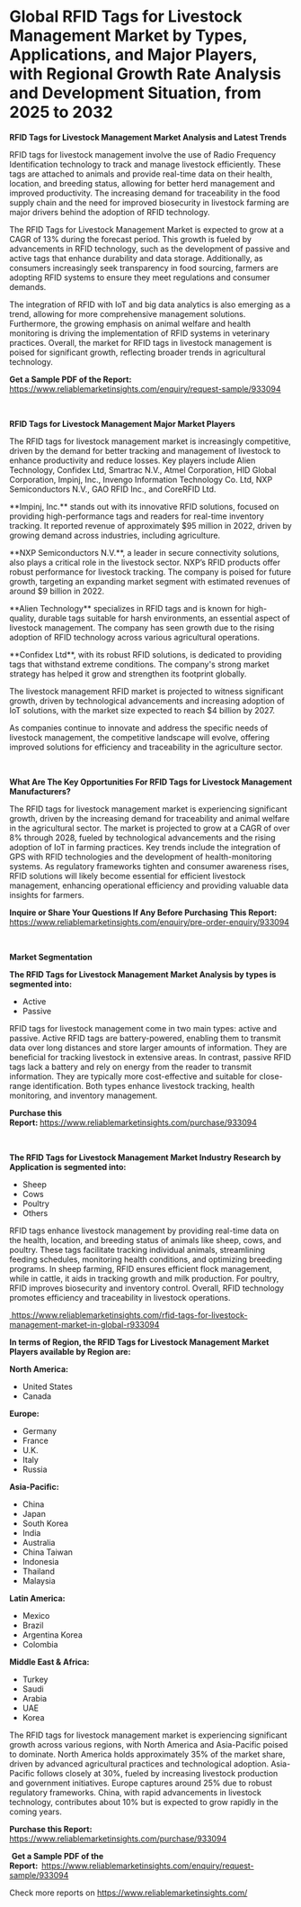 <p><h1>Global RFID Tags for Livestock Management Market by Types, Applications, and Major Players, with Regional Growth Rate Analysis and Development Situation, from 2025 to 2032</h1></p><p><strong>RFID Tags for Livestock Management Market Analysis and Latest Trends</strong></p>
<p><p>RFID tags for livestock management involve the use of Radio Frequency Identification technology to track and manage livestock efficiently. These tags are attached to animals and provide real-time data on their health, location, and breeding status, allowing for better herd management and improved productivity. The increasing demand for traceability in the food supply chain and the need for improved biosecurity in livestock farming are major drivers behind the adoption of RFID technology.</p><p>The RFID Tags for Livestock Management Market is expected to grow at a CAGR of 13% during the forecast period. This growth is fueled by advancements in RFID technology, such as the development of passive and active tags that enhance durability and data storage. Additionally, as consumers increasingly seek transparency in food sourcing, farmers are adopting RFID systems to ensure they meet regulations and consumer demands. </p><p>The integration of RFID with IoT and big data analytics is also emerging as a trend, allowing for more comprehensive management solutions. Furthermore, the growing emphasis on animal welfare and health monitoring is driving the implementation of RFID systems in veterinary practices. Overall, the market for RFID tags in livestock management is poised for significant growth, reflecting broader trends in agricultural technology.</p></p>
<p><strong>Get a Sample PDF of the Report:&nbsp;</strong> <a href="https://www.reliablemarketinsights.com/enquiry/request-sample/933094?utm_campaign=3200&utm_medium=2&utm_source=Github&utm_content=ia&utm_term=21032025&utm_id=rfid-tags-for-livestock-management">https://www.reliablemarketinsights.com/enquiry/request-sample/933094</a></p>
<p>&nbsp;</p>
<p><strong>RFID Tags for Livestock Management Major Market Players</strong></p>
<p><p>The RFID tags for livestock management market is increasingly competitive, driven by the demand for better tracking and management of livestock to enhance productivity and reduce losses. Key players include Alien Technology, Confidex Ltd, Smartrac N.V., Atmel Corporation, HID Global Corporation, Impinj, Inc., Invengo Information Technology Co. Ltd, NXP Semiconductors N.V., GAO RFID Inc., and CoreRFID Ltd.</p><p>**Impinj, Inc.** stands out with its innovative RFID solutions, focused on providing high-performance tags and readers for real-time inventory tracking. It reported revenue of approximately $95 million in 2022, driven by growing demand across industries, including agriculture.</p><p>**NXP Semiconductors N.V.**, a leader in secure connectivity solutions, also plays a critical role in the livestock sector. NXP’s RFID products offer robust performance for livestock tracking. The company is poised for future growth, targeting an expanding market segment with estimated revenues of around $9 billion in 2022.</p><p>**Alien Technology** specializes in RFID tags and is known for high-quality, durable tags suitable for harsh environments, an essential aspect of livestock management. The company has seen growth due to the rising adoption of RFID technology across various agricultural operations.</p><p>**Confidex Ltd**, with its robust RFID solutions, is dedicated to providing tags that withstand extreme conditions. The company's strong market strategy has helped it grow and strengthen its footprint globally.</p><p>The livestock management RFID market is projected to witness significant growth, driven by technological advancements and increasing adoption of IoT solutions, with the market size expected to reach $4 billion by 2027.</p><p>As companies continue to innovate and address the specific needs of livestock management, the competitive landscape will evolve, offering improved solutions for efficiency and traceability in the agriculture sector.</p></p>
<p>&nbsp;</p>
<p><strong>What Are The Key Opportunities For RFID Tags for Livestock Management Manufacturers?</strong></p>
<p><p>The RFID tags for livestock management market is experiencing significant growth, driven by the increasing demand for traceability and animal welfare in the agricultural sector. The market is projected to grow at a CAGR of over 8% through 2028, fueled by technological advancements and the rising adoption of IoT in farming practices. Key trends include the integration of GPS with RFID technologies and the development of health-monitoring systems. As regulatory frameworks tighten and consumer awareness rises, RFID solutions will likely become essential for efficient livestock management, enhancing operational efficiency and providing valuable data insights for farmers.</p></p>
<p><strong>Inquire or Share Your Questions If Any Before Purchasing This Report:</strong> <a href="https://www.reliablemarketinsights.com/enquiry/pre-order-enquiry/933094?utm_campaign=3200&utm_medium=2&utm_source=Github&utm_content=ia&utm_term=21032025&utm_id=rfid-tags-for-livestock-management">https://www.reliablemarketinsights.com/enquiry/pre-order-enquiry/933094</a></p>
<p>&nbsp;</p>
<p><strong>Market Segmentation</strong></p>
<p><strong>The RFID Tags for Livestock Management Market Analysis by types is segmented into:</strong></p>
<p><ul><li>Active</li><li>Passive</li></ul></p>
<p><p>RFID tags for livestock management come in two main types: active and passive. Active RFID tags are battery-powered, enabling them to transmit data over long distances and store larger amounts of information. They are beneficial for tracking livestock in extensive areas. In contrast, passive RFID tags lack a battery and rely on energy from the reader to transmit information. They are typically more cost-effective and suitable for close-range identification. Both types enhance livestock tracking, health monitoring, and inventory management.</p></p>
<p><strong>Purchase this Report:&nbsp;</strong><a href="https://www.reliablemarketinsights.com/purchase/933094?utm_campaign=3200&utm_medium=2&utm_source=Github&utm_content=ia&utm_term=21032025&utm_id=rfid-tags-for-livestock-management">https://www.reliablemarketinsights.com/purchase/933094</a></p>
<p>&nbsp;</p>
<p><strong>The RFID Tags for Livestock Management Market Industry Research by Application is segmented into:</strong></p>
<p><ul><li>Sheep</li><li>Cows</li><li>Poultry</li><li>Others</li></ul></p>
<p><p>RFID tags enhance livestock management by providing real-time data on the health, location, and breeding status of animals like sheep, cows, and poultry. These tags facilitate tracking individual animals, streamlining feeding schedules, monitoring health conditions, and optimizing breeding programs. In sheep farming, RFID ensures efficient flock management, while in cattle, it aids in tracking growth and milk production. For poultry, RFID improves biosecurity and inventory control. Overall, RFID technology promotes efficiency and traceability in livestock operations.</p></p>
<p><a href="https://www.reliablemarketinsights.com/rfid-tags-for-livestock-management-market-in-global-r933094?utm_campaign=3200&utm_medium=2&utm_source=Github&utm_content=ia&utm_term=21032025&utm_id=rfid-tags-for-livestock-management">&nbsp;https://www.reliablemarketinsights.com/rfid-tags-for-livestock-management-market-in-global-r933094</a></p>
<p><strong>In terms of Region, the RFID Tags for Livestock Management Market Players available by Region are:</strong></p>
<p>
    <p> <strong> North America: </strong>
        <ul>
            <li>United States</li>
            <li>Canada</li>
        </ul>
        </p> 
    <p> <strong> Europe: </strong>
        <ul>
            <li>Germany</li>
            <li>France</li>
            <li>U.K.</li>
            <li>Italy</li>
            <li>Russia</li>
        </ul>
        </p> 
    <p> <strong> Asia-Pacific: </strong>
        <ul>
            <li>China</li>
            <li>Japan</li>
            <li>South Korea</li>
            <li>India</li>
            <li>Australia</li>
            <li>China Taiwan</li>
            <li>Indonesia</li>
            <li>Thailand</li>
            <li>Malaysia</li>
        </ul>
        </p> 
    <p> <strong> Latin America: </strong>
        <ul>
            <li>Mexico</li>
            <li>Brazil</li>
            <li>Argentina Korea</li>
            <li>Colombia</li>
        </ul>
        </p> 
    <p> <strong> Middle East & Africa: </strong>
        <ul>
            <li>Turkey</li>
            <li>Saudi</li>
            <li>Arabia</li>
            <li>UAE</li>
            <li>Korea</li>
        </ul>
    </p>
    </p>
<p><p>The RFID tags for livestock management market is experiencing significant growth across various regions, with North America and Asia-Pacific poised to dominate. North America holds approximately 35% of the market share, driven by advanced agricultural practices and technological adoption. Asia-Pacific follows closely at 30%, fueled by increasing livestock production and government initiatives. Europe captures around 25% due to robust regulatory frameworks. China, with rapid advancements in livestock technology, contributes about 10% but is expected to grow rapidly in the coming years.</p></p>
<p><strong>Purchase this Report: </strong><a href="https://www.reliablemarketinsights.com/purchase/933094?utm_campaign=3200&utm_medium=2&utm_source=Github&utm_content=ia&utm_term=21032025&utm_id=rfid-tags-for-livestock-management">https://www.reliablemarketinsights.com/purchase/933094</a></p>
<p>&nbsp;<strong>Get a Sample PDF of the Report:&nbsp;&nbsp;</strong><a href="https://www.reliablemarketinsights.com/enquiry/request-sample/933094?utm_campaign=3200&utm_medium=2&utm_source=Github&utm_content=ia&utm_term=21032025&utm_id=rfid-tags-for-livestock-management">https://www.reliablemarketinsights.com/enquiry/request-sample/933094</a></p>
<p><strong></strong></p>
<p>Check more reports on <a href="https://www.reliablemarketinsights.com/?utm_campaign=3200&utm_medium=2&utm_source=Github&utm_content=ia&utm_term=21032025&utm_id=rfid-tags-for-livestock-management">https://www.reliablemarketinsights.com/</a></p>